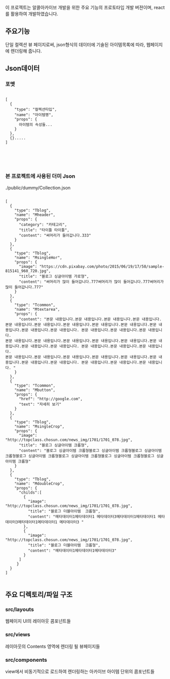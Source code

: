이 프로젝트는 알콜아카이브 개발을 위한 주요 기능의 프로토타입 개발 버젼이며, react를 활용하여 개발하였습니다.

## 주요기능

단일 컬렉션 뷰 페이지로써, json형식의 데이터에 기술된 아이템목록에 따라, 웹페이지에 렌더링해 줍니다.

## Json데이터

### 포멧
<pre>
<code>
[
  {
    "type": "컬렉션타입",
    "name": "아이템명",
    "props": { 
      아이템의 속성들...
    }
  },
  {}.....
]
</code>
</pre>
<br /><br />

### 본 프로젝트에 사용된 더미 Json
./public/dummy/Collection.json<br />

<pre>
<code>
[
  {
    "type": "Tblog",
    "name": "Mheader",
    "props": { 
      "category": "카테고리",
      "title": "타이틀 타이틀",
      "content": "써머리가 들어갑니다.333"      
    }
  },
  {
    "type": "Tblog",
    "name": "MsingleHor",
    "props": { 
      "image": "https://cdn.pixabay.com/photo/2015/06/19/17/58/sample-815141_960_720.jpg",
      "title": "블로그 싱글아이템 가로형",
      "content": "써머리가 많이 들어갑니다.777써머리가 많이 들어갑니다.777써머리가 많이 들어갑니다.777"      
    }
  },
  {
    "type": "Tcommon",
    "name": "Mtextarea",
    "props": { 
      "content": "본문 내용입니다.본문 내용입니다.본문 내용입니다.본문 내용입니다.<br/>본문 내용입니다.본문 내용입니다.본문 내용입니다.본문 내용입니다.본문 내용입니다.본문 내용입니다.본문 내용입니다.본문 내용입니다. 본문 내용입니다.본문 내용입니다.본문 내용입니다.<br/>본문 내용입니다.본문 내용입니다.본문 내용입니다.본문 내용입니다.본문 내용입니다.본문 내용입니다.본문 내용입니다.본문 내용입니다. 본문 내용입니다.본문 내용입니다.본문 내용입니다.<br/>본문 내용입니다.본문 내용입니다.본문 내용입니다.본문 내용입니다.본문 내용입니다.본문 내용입니다.본문 내용입니다.본문 내용입니다. 본문 내용입니다.본문 내용입니다.본문 내용입니다. "      
    }
  },
  {
    "type": "Tcommon",
    "name": "Mbutton",
    "props": { 
      "href": "http://google.com",
      "text": "자세히 보기"      
    }
  },
  {
    "type": "Tblog",
    "name": "MsingleCrop",
    "props": { 
      "image": "http://topclass.chosun.com/news_img/1701/1701_078.jpg",
      "title": "블로그 싱글아이템 크롭형",
      "content": "블로그 싱글아이템 크롭형블로그 싱글아이템 크롭형블로그 싱글아이템 크롭형블로그 싱글아이템 크롭형블로그 싱글아이템 크롭형블로그 싱글아이템 크롭형블로그 싱글아이템 크롭형"      
    }
  },
  {
    "type": "Tblog",
    "name": "MdoubleCrop",
    "props": { 
      "childs":[
        {
          "image": "http://topclass.chosun.com/news_img/1701/1701_078.jpg",
          "title": "블로그 더블아이템  크롭형",
          "content": "메타데이터1메타데이터1 메타데이터3메타데이터1메타데이터1 메타데이터3메타데이터1메타데이터1 메타데이터3 "
        },
        {
          "image": "http://topclass.chosun.com/news_img/1701/1701_078.jpg",
          "title": "블로그 더블아이템  크롭형",
          "content": "메타데이터1메타데이터1메타데이터3"
        }
      ]
     }
  }
]
</code>
</pre>
## 주요 디렉토리/파일 구조

### src/layouts

웹페이지 UI의 레이아웃 콤포넌트들

### src/views

레이아웃의 Contents 영역에 렌더링 될 뷰페이지들


### src/components

view에서 비동기적으로 로드하여 렌더링하는 아카이브 아이템 단위의 콤포넌트들


